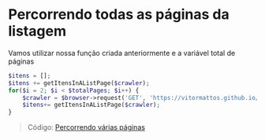# Percorrendo todas as páginas da listagem

Vamos utilizar nossa função criada anteriormente e a variável total de páginas

```php
$itens = [];
$itens += getItensInAListPage($crawler);
for($i = 2; $i < $totalPages; $i++) {
    $crawler = $browser->request('GET', 'https://vitormattos.github.io/poc-lineageos-cellphone-list-statics/'.$i);
    $itens+= getItensInAListPage($crawler);
}
```

> Código: [Percorrendo várias páginas](/exercicio/12-percorre_todas_as_paginas.php)